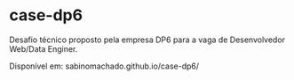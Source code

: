 # case-dp6
Desafio técnico proposto pela empresa DP6 para a vaga de Desenvolvedor Web/Data Enginer.

Disponível em: sabinomachado.github.io/case-dp6/
